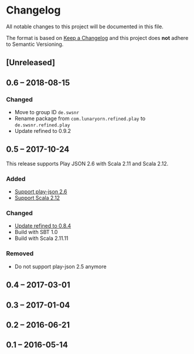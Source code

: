 # Changelog
All notable changes to this project will be documented in this file.

The format is based on [Keep a Changelog](http://keepachangelog.com/en/1.0.0/)
and this project does **not** adhere to Semantic Versioning.

## [Unreleased]

## 0.6 – 2018-08-15

### Changed
- Move to group ID `de.swsnr`
- Rename package from `com.lunaryorn.refined.play` to `de.swsnr.refined.play`
- Update refined to 0.9.2

## 0.5 – 2017-10-24
This release supports Play JSON 2.6 with Scala 2.11 and Scala 2.12.

### Added
- [Support play-json 2.6](https://github.com/lunaryorn/play-json-refined/issues/4)
- [Support Scala 2.12](https://github.com/lunaryorn/play-json-refined/issues/4)

### Changed
- [Update refined to 0.8.4](https://github.com/lunaryorn/play-json-refined/pull/3)
- Build with SBT 1.0
- Build with Scala 2.11.11

### Removed
- Do not support play-json 2.5 anymore

## 0.4 – 2017-03-01

## 0.3 – 2017-01-04

## 0.2 – 2016-06-21

## 0.1 – 2016-05-14
